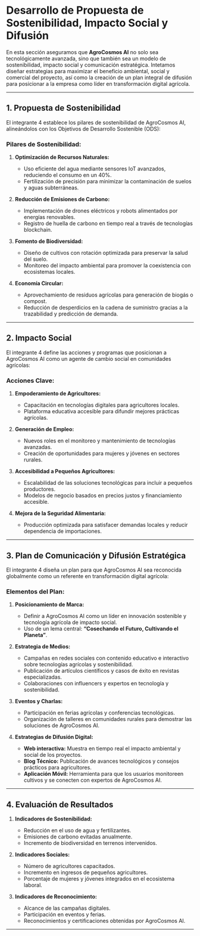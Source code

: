# **Desarrollo de Propuesta de Sostenibilidad, Impacto Social y Difusión**

En esta sección aseguramos que **AgroCosmos AI** no solo sea tecnológicamente avanzada, sino que también sea un modelo de sostenibilidad, impacto social y comunicación estratégica. Intetamos diseñar estrategias para maximizar el beneficio ambiental, social y comercial del proyecto, así como la creación de un plan integral de difusión para posicionar a la empresa como líder en transformación digital agrícola.

---

## **1. Propuesta de Sostenibilidad**  

El integrante 4 establece los pilares de sostenibilidad de AgroCosmos AI, alineándolos con los Objetivos de Desarrollo Sostenible (ODS):  

### **Pilares de Sostenibilidad:**  

1. **Optimización de Recursos Naturales:**  
   - Uso eficiente del agua mediante sensores IoT avanzados, reduciendo el consumo en un 40%.  
   - Fertilización de precisión para minimizar la contaminación de suelos y aguas subterráneas.  

2. **Reducción de Emisiones de Carbono:**  
   - Implementación de drones eléctricos y robots alimentados por energías renovables.  
   - Registro de huella de carbono en tiempo real a través de tecnologías blockchain.  

3. **Fomento de Biodiversidad:**  
   - Diseño de cultivos con rotación optimizada para preservar la salud del suelo.  
   - Monitoreo del impacto ambiental para promover la coexistencia con ecosistemas locales.  

4. **Economía Circular:**  
   - Aprovechamiento de residuos agrícolas para generación de biogás o compost.  
   - Reducción de desperdicios en la cadena de suministro gracias a la trazabilidad y predicción de demanda.  

---

## **2. Impacto Social**  

El integrante 4 define las acciones y programas que posicionan a AgroCosmos AI como un agente de cambio social en comunidades agrícolas:  

### **Acciones Clave:**  

1. **Empoderamiento de Agricultores:**  
   - Capacitación en tecnologías digitales para agricultores locales.  
   - Plataforma educativa accesible para difundir mejores prácticas agrícolas.  

2. **Generación de Empleo:**  
   - Nuevos roles en el monitoreo y mantenimiento de tecnologías avanzadas.  
   - Creación de oportunidades para mujeres y jóvenes en sectores rurales.  

3. **Accesibilidad a Pequeños Agricultores:**  
   - Escalabilidad de las soluciones tecnológicas para incluir a pequeños productores.  
   - Modelos de negocio basados en precios justos y financiamiento accesible.  

4. **Mejora de la Seguridad Alimentaria:**  
   - Producción optimizada para satisfacer demandas locales y reducir dependencia de importaciones.  

---

## **3. Plan de Comunicación y Difusión Estratégica**  

El integrante 4 diseña un plan para que AgroCosmos AI sea reconocida globalmente como un referente en transformación digital agrícola:  

### **Elementos del Plan:**  

1. **Posicionamiento de Marca:**  
   - Definir a AgroCosmos AI como un líder en innovación sostenible y tecnología agrícola de impacto social.  
   - Uso de un lema central: **“Cosechando el Futuro, Cultivando el Planeta”**.  

2. **Estrategia de Medios:**  
   - Campañas en redes sociales con contenido educativo e interactivo sobre tecnologías agrícolas y sostenibilidad.  
   - Publicación de artículos científicos y casos de éxito en revistas especializadas.  
   - Colaboraciones con influencers y expertos en tecnología y sostenibilidad.  

3. **Eventos y Charlas:**  
   - Participación en ferias agrícolas y conferencias tecnológicas.  
   - Organización de talleres en comunidades rurales para demostrar las soluciones de AgroCosmos AI.  

4. **Estrategias de Difusión Digital:**  
   - **Web interactiva:** Muestra en tiempo real el impacto ambiental y social de los proyectos.  
   - **Blog Técnico:** Publicación de avances tecnológicos y consejos prácticos para agricultores.  
   - **Aplicación Móvil:** Herramienta para que los usuarios monitoreen cultivos y se conecten con expertos de AgroCosmos AI.  

---

## **4. Evaluación de Resultados**  

1. **Indicadores de Sostenibilidad:**  
   - Reducción en el uso de agua y fertilizantes.  
   - Emisiones de carbono evitadas anualmente.  
   - Incremento de biodiversidad en terrenos intervenidos.  

2. **Indicadores Sociales:**  
   - Número de agricultores capacitados.  
   - Incremento en ingresos de pequeños agricultores.  
   - Porcentaje de mujeres y jóvenes integrados en el ecosistema laboral.  

3. **Indicadores de Reconocimiento:**  
   - Alcance de las campañas digitales.  
   - Participación en eventos y ferias.  
   - Reconocimientos y certificaciones obtenidas por AgroCosmos AI.  

---